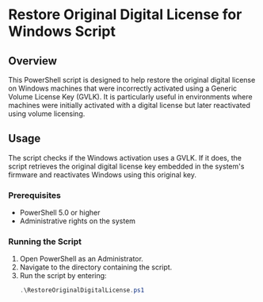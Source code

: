 # Restore Original Digital License for Windows Script

## Overview
This PowerShell script is designed to help restore the original digital license on Windows machines that were incorrectly activated using a Generic Volume License Key (GVLK). It is particularly useful in environments where machines were initially activated with a digital license but later reactivated using volume licensing.

## Usage
The script checks if the Windows activation uses a GVLK. If it does, the script retrieves the original digital license key embedded in the system's firmware and reactivates Windows using this original key.

### Prerequisites
- PowerShell 5.0 or higher
- Administrative rights on the system

### Running the Script
1. Open PowerShell as an Administrator.
2. Navigate to the directory containing the script.
3. Run the script by entering:
   ```powershell
   .\RestoreOriginalDigitalLicense.ps1
